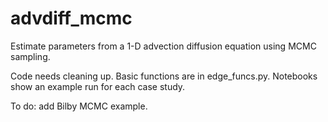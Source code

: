 # advdiff_mcmc
Estimate parameters from a 1-D advection diffusion equation using MCMC sampling. 

Code needs cleaning up. Basic functions are in edge_funcs.py. Notebooks show an example run for each case study. 

To do: add Bilby MCMC example. 
